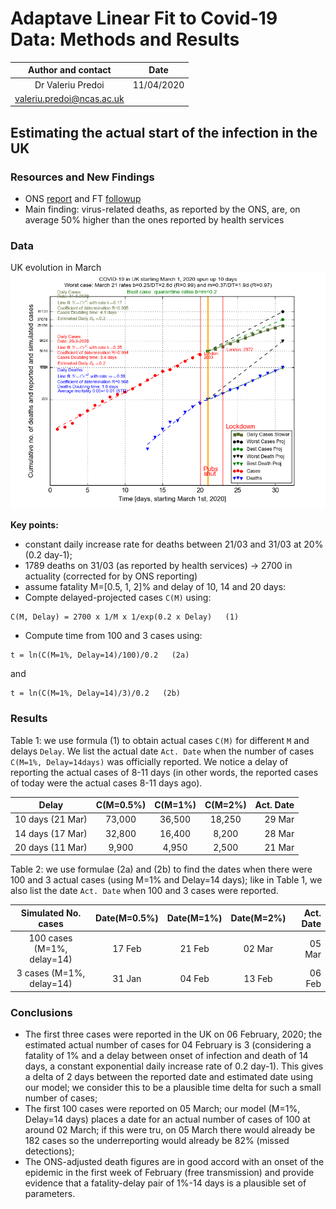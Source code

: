 # Adaptave Linear Fit to Covid-19 Data: Methods and Results

Author and contact   |  Date
:-------------------:|:---------:
Dr Valeriu Predoi    | 11/04/2020
<valeriu.predoi@ncas.ac.uk> |

## Estimating the actual start of the infection in the UK

### Resources and New Findings
 - ONS [report](https://www.ons.gov.uk/peoplepopulationandcommunity/birthsdeathsandmarriages/deaths/bulletins/deathsregisteredweeklyinenglandandwalesprovisional/weekending3april2020#main-points) and FT [followup](https://www.ft.com/content/99220450-b0f2-4779-a768-90d199d1348c?fbclid=IwAR0yVcflr0wwfD4pyIqjqGiXl_YLqFR8TtXZcepi8UoAU-tlaZFFWQIcV3Y)
- Main finding: virus-related deaths, as reported by the ONS, are, on average 50%
  higher than the ones reported by health services

### Data
UK evolution in March
![march](https://github.com/valeriupredoi/COVID-19_LINEAR/blob/master/anciliaries/country_plots_03-2020/uk_evolution_20-03_31-03_2020/31-03.png)

**Key points:**

- constant daily increase rate for deaths between 21/03 and 31/03 at 20% (0.2 day-1);
- 1789 deaths on 31/03 (as reported by health services) -> 2700 in actuality (corrected for by ONS
  reporting)
- assume fatality M=[0.5, 1, 2]% and delay of 10, 14 and 20 days:
- Compte delayed-projected cases `C(M)` using:

```
C(M, Delay) = 2700 x 1/M x 1/exp(0.2 x Delay)   (1)
```

- Compute time from 100 and 3 cases using:

```
t = ln(C(M=1%, Delay=14)/100)/0.2   (2a)
```
and
```
t = ln(C(M=1%, Delay=14)/3)/0.2   (2b)
```

### Results

Table 1: we use formula (1) to obtain actual cases `C(M)` for different `M` and delays `Delay`.
We list the actual date `Act. Date` when the number of cases `C(M=1%, Delay=14days)` was officially reported.
We notice a delay of reporting the actual cases of 8-11 days (in other words, the reported cases of today were
the actual cases 8-11 days ago).

Delay  | C(M=0.5%) | C(M=1%) | C(M=2%) | Act. Date
:-----:|:---------:|:-------:|:-------:|-----------:
10 days (21 Mar) | 73,000 | 36,500 | 18,250 | 29 Mar
14 days (17 Mar) | 32,800 | 16,400 | 8,200 | 28 Mar
20 days (11 Mar) | 9,900 | 4,950 | 2,500 | 21 Mar

Table 2: we use formulae (2a) and (2b) to find the dates when there were 100 and 3 actual cases
(using M=1% and Delay=14 days); like in Table 1, we also list the date `Act. Date` when 100 and 3
cases were reported.

Simulated No. cases | Date(M=0.5%) | Date(M=1%) | Date(M=2%) | Act. Date
:------------------:|:------------:|:----------:|:----------:|-----------:
100 cases (M=1%, delay=14) | 17 Feb | 21 Feb | 02 Mar    | 05 Mar |
3 cases (M=1%, delay=14) | 31 Jan  | 04 Feb | 13 Feb | 06 Feb |

### Conclusions

- The first three cases were reported in the UK on 06 February, 2020; the estimated
  actual number of cases for 04 February is 3 (considering a fatality
  of 1% and a delay between onset of infection and death of 14 days, a constant exponential
  daily increase rate of 0.2 day-1). This gives a delta of 2 days between the reported date and
  estimated date using our model; we consider this to be a plausible time delta for such a small number of cases;
- The first 100 cases were reported on 05 March; our model (M=1%, Delay=14 days) places a date for an actual
  number of cases of 100 at around 02 March; if this were tru, on 05 March there would already be 182 cases
  so the underreporting would already be 82% (missed detections);
- The ONS-adjusted death figures are in good accord with an onset of the epidemic in the first week of February (free transmission)
  and provide evidence that a fatality-delay pair of 1%-14 days is a plausible set of parameters.
